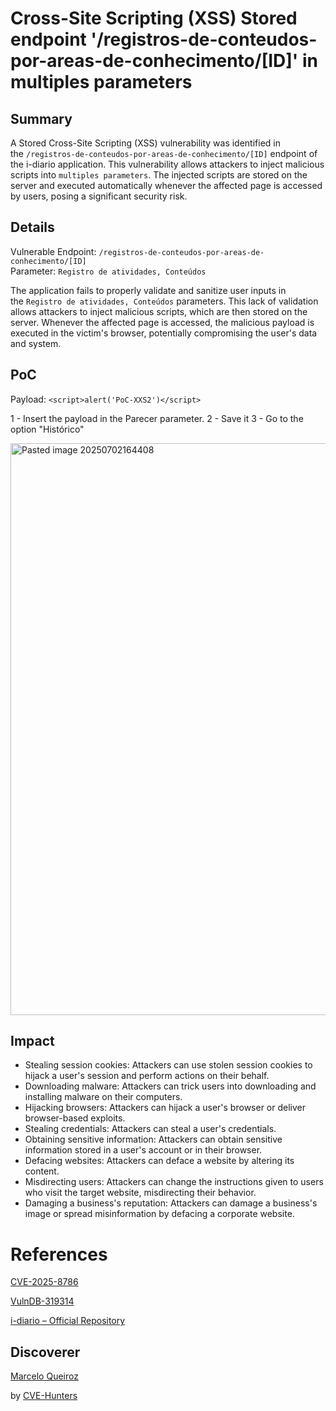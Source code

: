 # Cross-Site Scripting (XSS) Stored endpoint '/registros-de-conteudos-por-areas-de-conhecimento/[ID]' in multiples parameters

## Summary

A Stored Cross-Site Scripting (XSS) vulnerability was identified in the `/registros-de-conteudos-por-areas-de-conhecimento/[ID]` endpoint of the i-diario application. This vulnerability allows attackers to inject malicious scripts into `multiples parameters`. The injected scripts are stored on the server and executed automatically whenever the affected page is accessed by users, posing a significant security risk.

## Details

Vulnerable Endpoint: `/registros-de-conteudos-por-areas-de-conhecimento/[ID] `  
Parameter: `Registro de atividades, Conteúdos`

The application fails to properly validate and sanitize user inputs in the `Registro de atividades, Conteúdos` parameters. This lack of validation allows attackers to inject malicious scripts, which are then stored on the server. Whenever the affected page is accessed, the malicious payload is executed in the victim's browser, potentially compromising the user's data and system.

## PoC

Payload: `<script>alert('PoC-XXS2')</script>`

1 - Insert the payload in the Parecer parameter.
2 - Save it
3 - Go to the option "Histórico"

<img width="1243" height="915" alt="Pasted image 20250702164408" src="https://github.com/user-attachments/assets/35d00b3a-3822-4e4d-8cad-a7eae3d74aeb" />


## Impact

- Stealing session cookies: Attackers can use stolen session cookies to hijack a user's session and perform actions on their behalf.
- Downloading malware: Attackers can trick users into downloading and installing malware on their computers.
- Hijacking browsers: Attackers can hijack a user's browser or deliver browser-based exploits.
- Stealing credentials: Attackers can steal a user's credentials.
- Obtaining sensitive information: Attackers can obtain sensitive information stored in a user's account or in their browser.
- Defacing websites: Attackers can deface a website by altering its content.
- Misdirecting users: Attackers can change the instructions given to users who visit the target website, misdirecting their behavior.
- Damaging a business's reputation: Attackers can damage a business's image or spread misinformation by defacing a corporate website.

# References

[CVE-2025-8786](https://www.cve.org/CVERecord?id=CVE-2025-8786)

[VulnDB-319314](https://vuldb.com/?id.319314)

[i-diario – Official Repository](https://github.com/portabilis/i-diario)

## Discoverer

[Marcelo Queiroz](www.linkedin.com/in/marceloqueirozjr) 

by [CVE-Hunters](https://github.com/Sec-Dojo-Cyber-House/cve-hunters)